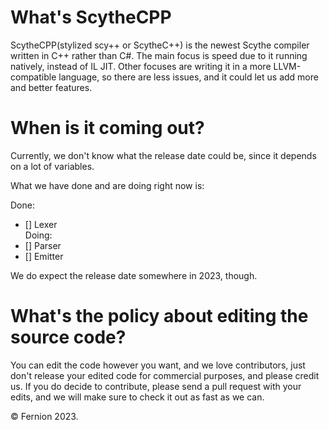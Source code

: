 # What's ScytheCPP
ScytheCPP(stylized scy++ or ScytheC++) is the newest Scythe compiler written in C++ rather than C#.
The main focus is speed due to it running natively, instead of IL JIT.
Other focuses are writing it in a more LLVM-compatible language, so there are less issues, and it could let us add more and better features.

# When is it coming out?

Currently, we don't know what the release date could be, since it depends on a lot of variables.

What we have done and are doing right now is:

Done:
  - [] Lexer <br>
Doing: <br>
  - [] Parser <br>
  - [] Emitter <br>
  
We do expect the release date somewhere in 2023, though.

# What's the policy about editing the source code?

You can edit the code however you want, and we love contributors, just don't release your edited code for commercial purposes, and please credit us.
If you do decide to contribute, please send a pull request with your edits, and we will make sure to check it out as fast as we can.

© Fernion 2023.
